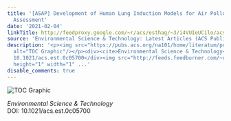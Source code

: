 ```yaml
---
title: '[ASAP] Development of Human Lung Induction Models for Air Pollutants’ Toxicity
  Assessment'
date: '2021-02-04'
linkTitle: http://feedproxy.google.com/~r/acs/esthag/~3/i4VUIeUC1lo/acs.est.0c05700
source: 'Environmental Science & Technology: Latest Articles (ACS Publications)'
description: '<p><img src="https://pubs.acs.org/na101/home/literatum/publisher/achs/journals/content/esthag/0/esthag.ahead-of-print/acs.est.0c05700/20210204/images/medium/es0c05700_0007.gif"
  alt="TOC Graphic"/></p><div><cite>Environmental Science & Technology</cite></div><div>DOI:
  10.1021/acs.est.0c05700</div><img src="http://feeds.feedburner.com/~r/acs/esthag/~4/i4VUIeUC1lo"
  height="1" width="1" ...'
disable_comments: true
---
```

<p><img src="https://pubs.acs.org/na101/home/literatum/publisher/achs/journals/content/esthag/0/esthag.ahead-of-print/acs.est.0c05700/20210204/images/medium/es0c05700_0007.gif" alt="TOC Graphic"/></p><div><cite>Environmental Science & Technology</cite></div><div>DOI: 10.1021/acs.est.0c05700</div><img src="http://feeds.feedburner.com/~r/acs/esthag/~4/i4VUIeUC1lo" height="1" width="1" ...